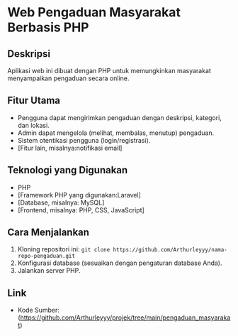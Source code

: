 # Web Pengaduan Masyarakat Berbasis PHP
## Deskripsi
Aplikasi web ini dibuat dengan PHP untuk memungkinkan masyarakat menyampaikan pengaduan secara online.

## Fitur Utama
* Pengguna dapat mengirimkan pengaduan dengan deskripsi, kategori, dan lokasi.
* Admin dapat mengelola (melihat, membalas, menutup) pengaduan.
* Sistem otentikasi pengguna (login/registrasi).
* [Fitur lain, misalnya:notifikasi email]

## Teknologi yang Digunakan
* PHP
* [Framework PHP yang digunakan:Laravel]
* [Database, misalnya: MySQL]
* [Frontend, misalnya: PHP, CSS, JavaScript]

## Cara Menjalankan
1.  Kloning repositori ini: `git clone https://github.com/Arthurleyyy/nama-repo-pengaduan.git`
2.  Konfigurasi database (sesuaikan dengan pengaturan database Anda).
3.  Jalankan server PHP.

## Link
* Kode Sumber:(https://github.com/Arthurleyyy/projek/tree/main/pengaduan_masyarakat)
